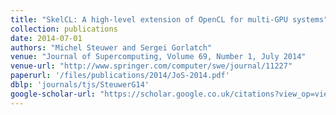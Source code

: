```yaml
---
title: "SkelCL: A high-level extension of OpenCL for multi-GPU systems"
collection: publications
date: 2014-07-01
authors: "Michel Steuwer and Sergei Gorlatch"
venue: "Journal of Supercomputing, Volume 69, Number 1, July 2014"
venue-url: "http://www.springer.com/computer/swe/journal/11227"
paperurl: '/files/publications/2014/JoS-2014.pdf'
dblp: 'journals/tjs/SteuwerG14'
google-scholar-url: "https://scholar.google.co.uk/citations?view_op=view_citation&hl=en&user=XdXJRZEAAAAJ&citation_for_view=XdXJRZEAAAAJ:YsMSGLbcyi4C"
---
```

